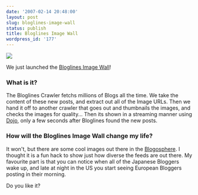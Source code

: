 ```yaml
---
date: '2007-02-14 20:48:00'
layout: post
slug: bloglines-image-wall
status: publish
title: Bloglines Image Wall
wordpress_id: '177'
---
```


![](http://corelands.com/~chip/image-wall.png)


We just launched the [Bloglines Image Wall](http://www.bloglines.com/about/wallofimages)!





### What is it?




The Bloglines Crawler fetchs millions of Blogs all the time.  We take the content of these new posts, and extract out all of the Image URLs.  Then we hand it off to another crawler that goes out and thumbnails the images, and checks the images for quality... Then its shown in a streaming manner using [Dojo](http://dojotoolkit.org/), only a few seconds after Bloglines found the new posts.





### How will the Bloglines Image Wall change my life?




It won't, but there are some cool images out there in the [Blogosphere](http://en.wikipedia.org/wiki/Blogosphere).  I thought it is a fun hack to show just how diverse the feeds are out there.  My favourite part is that you can notice when all of the Japanese Bloggers wake up, and late at night in the US you start seeing European Bloggers posting in their morning.


  

  



Do you like it?
